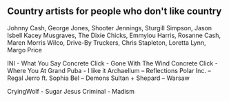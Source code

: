 ## Country artists for people who don't like country
Johnny Cash, George Jones, Shooter Jennings, Sturgill Simpson, Jason Isbell
Kacey Musgraves, The Dixie Chicks, Emmylou Harris, Rosanne Cash, Maren Morris
Wilco, Drive-By Truckers, Chris Stapleton, Loretta Lynn, Margo Price

INI - What You Say
Concrete Click - Gone With The Wind
Concrete Click - Where You At
Grand Puba - I like it
Archaellum – Reflections
Polar Inc. – Regal
Jerro ft. Sophia Bel – Demons
Sultan + Shepard – Warsaw

CryingWolf - Sugar Jesus
Criminal -  Madism
